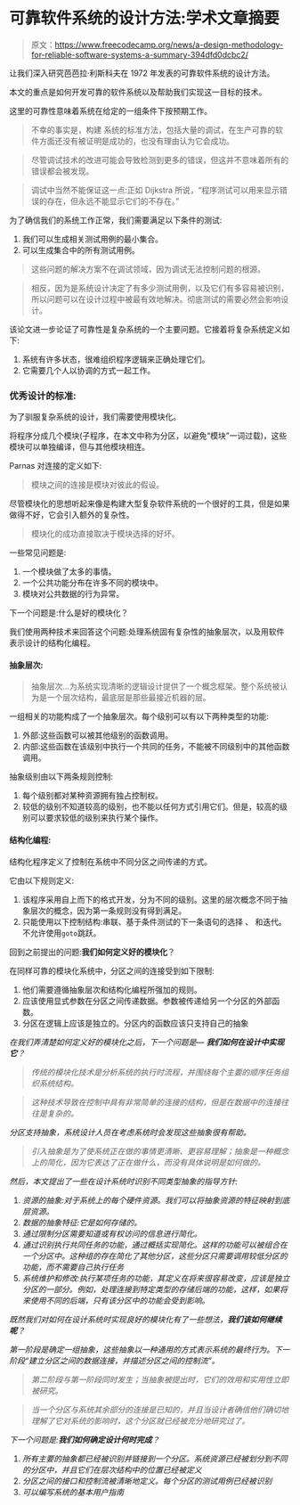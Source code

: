 # 可靠软件系统的设计方法:学术文章摘要

> 原文：<https://www.freecodecamp.org/news/a-design-methodology-for-reliable-software-systems-a-summary-394dfd0dcbc2/>

让我们深入研究芭芭拉·利斯科夫在 1972 年发表的可靠软件系统的设计方法。

本文的重点是如何开发可靠的软件系统以及帮助我们实现这一目标的技术。

这里的可靠性意味着系统在给定的一组条件下按预期工作。

> 不幸的事实是，构建
> 系统的标准方法，包括大量的调试，在生产可靠的软件方面还没有被证明是成功的，也没有理由认为它会成功。

> 尽管调试技术的改进可能会导致检测到更多的错误，但这并不意味着所有的错误都会被发现。

> 调试中当然不能保证这一点:正如 Dijkstra 所说，“程序测试可以用来显示错误的存在，但永远不能显示它们的不存在。”

为了确信我们的系统工作正常，我们需要满足以下条件的测试:

1.  我们可以生成相关测试用例的最小集合。
2.  可以生成集合中的所有测试用例。

> 这些问题的解决方案不在调试领域，因为调试无法控制问题的根源。

> 相反，因为是系统设计决定了有多少测试用例，以及它们有多容易被识别，所以问题可以在设计过程中被最有效地解决。彻底测试的需要必然会影响设计。

该论文进一步论证了可靠性是复杂系统的一个主要问题。它接着将复杂系统定义如下:

1.  系统有许多状态，很难组织程序逻辑来正确处理它们。
2.  它需要几个人以协调的方式一起工作。

### 优秀设计的标准:

为了驯服复杂系统的设计，我们需要使用模块化。

将程序分成几个模块(子程序，在本文中称为分区，以避免“模块”一词过载)，这些模块可以单独编译，但与其他模块相连。

Parnas 对连接的定义如下:

> 模块之间的连接是模块对彼此的假设。

尽管模块化的思想听起来像是构建大型复杂软件系统的一个很好的工具，但是如果做得不好，它会引入额外的复杂性。

> 模块化的成功直接取决于模块选择的好坏。

一些常见问题是:

1.  一个模块做了太多的事情。
2.  一个公共功能分布在许多不同的模块中。
3.  模块对公共数据的行为异常。

下一个问题是:什么是好的模块化？

我们使用两种技术来回答这个问题:处理系统固有复杂性的抽象层次，以及用软件表示设计的结构化编程。

#### 抽象层次:

> 抽象层次…为系统实现清晰的逻辑设计提供了一个概念框架。整个系统被认为是一个层次结构，最底层是那些最接近机器的层。

一组相关的功能构成了一个抽象层次。每个级别可以有以下两种类型的功能:

1.  外部:这些函数可以被其他级别的函数调用。
2.  内部:这些函数在该级别中执行一个共同的任务，不能被不同级别中的其他函数调用。

抽象级别由以下两条规则控制:

1.  每个级别都对某种资源拥有独占控制权。
2.  较低的级别不知道较高的级别，也不能以任何方式引用它们。但是，较高的级别可以要求较低的级别来执行某个操作。

#### 结构化编程:

结构化程序定义了控制在系统中不同分区之间传递的方式。

它由以下规则定义:

1.  该程序采用自上而下的格式开发，分为不同的级别。这里的层次概念不同于抽象层次的概念，因为第一条规则没有得到满足。
2.  只能使用以下控制结构:串联、基于条件测试的下一条语句的选择
    、
    和迭代。不允许使用`goto`跳跃。

回到之前提出的问题:**我们如何定义好的模块化**？

在同样可靠的模块化系统中，分区之间的连接受到如下限制:

1.  他们需要遵循抽象层次和结构化编程所强加的规则。
2.  应该使用显式参数在分区之间传递数据。参数被传递给另一个分区的外部函数。
3.  分区在逻辑上应该是独立的。分区内的函数应该只支持自己的抽象

*在我们弄清楚如何定义好的模块化之后，下一个问题是— **我们如何在设计中实现它**？*

> *传统的模块化技术是分析系统的执行时流程，并围绕每个主要的顺序任务组织系统结构。*

> *这种技术导致在控制中具有非常简单的连接的结构，但是在数据中的连接往往是复杂的。*

*分区支持抽象，系统设计人员在考虑系统时会发现这些抽象很有帮助。*

> *引入抽象是为了使系统正在做的事情更清晰、更容易理解；抽象是一种概念上的简化，因为它表达了正在做什么，而没有具体说明是如何做的。*

*然后，本文提出了一些在设计系统时识别不同类型抽象的指导方针:*

1.  *资源的抽象:对于系统上的每个硬件资源。我们可以将抽象资源的特征映射到底层资源。*
2.  *数据的抽象特征:它是如何存储的。*
3.  *通过限制分区需要知道或有权访问的信息进行简化。*
4.  *通过识别执行共同任务的功能，通过概括实现简化。这样的功能可以被组合在一个分区中。这种组的存在简化了其他分区，这些分区只需要调用较低分区的功能，而不需要自己执行任务*
5.  *系统维护和修改:执行某项任务的功能，其定义在将来很容易改变，应该是独立分区的一部分。例如，处理连接到特定类型的存储后端的功能，这样，如果将来使用不同的后端，只有该分区中的功能会受到影响。*

*既然我们对如何在设计系统时实现良好的模块化有了一些想法，**我们该如何继续呢**？*

*第一阶段是确定一组抽象，这些抽象以一种通用的方式表示系统的最终行为。下一阶段“建立分区之间的数据连接，并描述分区之间的控制流”。*

> *第二阶段与第一阶段同时发生；当抽象被提出时，它们的效用和实用性立即被研究。*

> *当一个分区与系统其余部分的连接是已知的，并且当设计者确信他们确切地理解了它对系统的影响时，这个分区就已经被充分地研究过了。*

*下一个问题是:**我们如何确定设计何时完成**？*

1.  *所有主要的抽象都已经被识别并链接到一个分区。系统资源已经被划分到不同的分区中，并且它们在层次结构中的位置已经被定义*
2.  *分区之间的接口和控制流被清晰地定义。每个分区的测试用例已经被识别*
3.  *可以编写系统的基本用户指南*